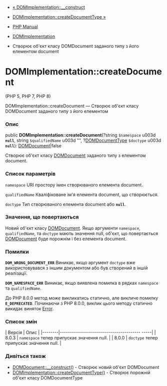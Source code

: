 - [«
DOMImplementation::\_\_construct](domimplementation.construct.md)
- [DOMImplementation::createDocumentType
»](domimplementation.createdocumenttype.md)

- [PHP Manual](index.md)
- [DOMImplementation](class.domimplementation.md)
- Створює об'єкт класу DOMDocument заданого типу з його елементом
document

# DOMImplementation::createDocument

(PHP 5, PHP 7, PHP 8)

DOMImplementation::createDocument — Створює об'єкт класу DOMDocument
заданого типу з його елементом

### Опис

public **DOMImplementation::createDocument**(?string `$namespace` u003d
**`null`**, string `$qualifiedName` u003d "",
?[DOMDocumentType](class.domdocumenttype.md) `$doctype` u003d **`null`**):
[DOMDocument](class.domdocument.md)\|false

Створює об'єкт класу [DOMDocument](class.domdocument.md) заданого
типу з елементом document.

### Список параметрів

`namespace`
URI простору імен створюваного елемента document.

`qualifiedName`
Кваліфіковане ім'я елемента document, що створюється.

`doctype`
Тип створюваного елемента document або **`null`**.

### Значення, що повертаються

Новий об'єкт класу [DOMDocument](class.domdocument.md). Якщо
аргументи `namespace`, `qualifiedName`, та `doctype` мають значення null,
об'єкт, що повертається [DOMDocument](class.domdocument.md) буде порожнім і
без елемента document.

### Помилки

**`DOM_WRONG_DOCUMENT_ERR`**
Виникає, якщо аргумент `doctype` вже використовувався з іншим документом
або був створений в іншій реалізації.

**`DOM_NAMESPACE_ERR`**
Виникає, якщо виявлена помилка в рядках `namespace` та
`qualifiedName`.

До PHP 8.0.0 метод *може* викликатись статично, але викличе помилку
**`E_DEPRECATED`**. Починаючи з PHP 8.0.0, виклик цього методу статично
викидає виняток [Error](class.error.md).

### Список змін

| Версія | Опис |
|--------|---------------------------------------- -----|
| 8.0.3 | `namespace` тепер припускає значення null. |
| 8.0.0 | `doctype` тепер припускає значення null. |

### Дивіться також

- [DOMDocument::\_\_construct()](domdocument.construct.md) - Створює
новий об'єкт DOMDocument
- [DOMImplementation::createDocumentType()](domimplementation.createdocumenttype.md) -
Створює порожній об'єкт класу DOMDocumentType
